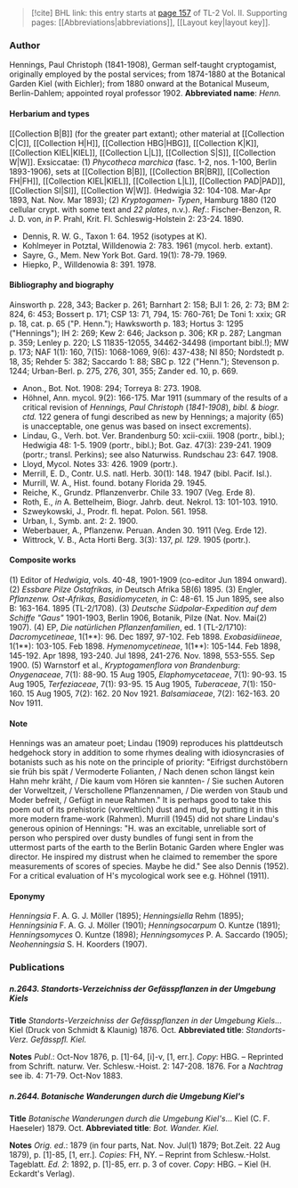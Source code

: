 > [!cite] BHL link: this entry starts at [page 157](https://www.biodiversitylibrary.org/page/33068399) of TL-2 Vol. II.
> Supporting pages: [[Abbreviations|abbreviations]], [[Layout key|layout key]].

### Author

Hennings, Paul Christoph (1841-1908), German self-taught cryptogamist, originally employed by the postal services; from 1874-1880 at the Botanical Garden Kiel (with Eichler); from 1880 onward at the Botanical Museum, Berlin-Dahlem; appointed royal professor 1902. 
**Abbreviated name**: *Henn.*

#### Herbarium and types

[[Collection B|B]] (for the greater part extant); other material at [[Collection C|C]], [[Collection H|H]], [[Collection HBG|HBG]], [[Collection K|K]], [[Collection KIEL|KIEL]], [[Collection L|L]], [[Collection S|S]], [[Collection W|W]]. Exsiccatae: (1) *Phycotheca marchica* (fasc. 1-2, nos. 1-100, Berlin 1893-1906), sets at [[Collection B|B]], [[Collection BR|BR]], [[Collection FH|FH]], [[Collection KIEL|KIEL]], [[Collection L|L]], [[Collection PAD|PAD]], [[Collection SI|SI]], [[Collection W|W]]. (Hedwigia 32: 104-108. Mar-Apr 1893, Nat. Nov. Mar 1893); (2) *Kryptogamen- Typen*, Hamburg 1880 (120 cellular crypt. with some text and *22 plates*, n.v.).
*Ref*.: Fischer-Benzon, R. J. D. von, *in* P. Prahl, Krit. Fl. Schleswig-Holstein 2: 23-24. 1890.
- Dennis, R. W. G., Taxon 1: 64. 1952 (isotypes at K).
- Kohlmeyer in Potztal, Willdenowia 2: 783. 1961 (mycol. herb. extant).
- Sayre, G., Mem. New York Bot. Gard. 19(1): 78-79. 1969.
- Hiepko, P., Willdenowia 8: 391. 1978.

#### Bibliography and biography

Ainsworth p. 228, 343; Backer p. 261; Barnhart 2: 158; BJI 1: 26, 2: 73; BM 2: 824, 6: 453; Bossert p. 171; CSP 13: 71, 794, 15: 760-761; De Toni 1: xxix; GR p. 18, cat. p. 65 ("P. Henn."); Hawksworth p. 183; Hortus 3: 1295 ("Hennings"); IH 2: 269; Kew 2: 646; Jackson p. 306; KR p. 287; Langman p. 359; Lenley p. 220; LS 11835-12055, 34462-34498 (important bibl.!); MW p. 173; NAF 1(1): 160, 7(15): 1068-1069, 9(6): 437-438; NI 850; Nordstedt p. 18, 35; Rehder 5: 382; Saccardo 1: 88; SBC p. 122 ("Henn."); Stevenson p. 1244; Urban-Berl. p. 275, 276, 301, 355; Zander ed. 10, p. 669.
- Anon., Bot. Not. 1908: 294; Torreya 8: 273. 1908.
- Höhnel, Ann. mycol. 9(2): 166-175. Mar 1911 (summary of the results of a critical revision of *Hennings, Paul Christoph* (*1841-1908*), *bibl. & biogr. ctd.* 122 genera of fungi described as new by Hennings; a majority (65) is unacceptable, one genus was based on insect excrements).
- Lindau, G., Verh. bot. Ver. Brandenburg 50: xcii-cxiii. 1908 (portr., bibl.); Hedwigia 48: 1-5. 1909 (portr., bibl.); Bot. Gaz. 47(3): 239-241. 1909 (portr.; transl. Perkins); see also Naturwiss. Rundschau 23: 647. 1908.
- Lloyd, Mycol. Notes 33: 426. 1909 (portr.).
- Merrill, E. D., Contr. U.S. natl. Herb. 30(1): 148. 1947 (bibl. Pacif. Isl.).
- Murrill, W. A., Hist. found. botany Florida 29. 1945.
- Reiche, K., Grundz. Pflanzenverbr. Chile 33. 1907 (Veg. Erde 8).
- Roth, E., *in* A. Bettelheim, Biogr. Jahrb. deut. Nekrol. 13: 101-103. 1910.
- Szweykowski, J., Prodr. fl. hepat. Polon. 561. 1958.
- Urban, I., Symb. ant. 2: 2. 1900.
- Weberbauer, A., Pflanzenw. Peruan. Anden 30. 1911 (Veg. Erde 12).
- Wittrock, V. B., Acta Horti Berg. 3(3): 137, *pl. 129*. 1905 (portr.).

#### Composite works

(1) Editor of *Hedwigia*, vols. 40-48, 1901-1909 (co-editor Jun 1894 onward).
(2) *Essbare Pilze Ostafrikas, in* Deutsch Afrika 5B(6) 1895.
(3) Engler, *Pflanzenw. Ost-Afrikas, Basidiomyceten, in* C: 48-61. 15 Jun 1895, see also B: 163-164. 1895 (TL-2/1708).
(3) *Deutsche Südpolar-Expedition auf dem Schiffe "Gaus"* 1901-1903, Berlin 1906, Botanik, Pilze (Nat. Nov. Mai(2) 1907).
(4) EP, *Die natürlichen Pflanzenfamilien*, ed. 1 (TL-2/1710):
*Dacromycetineae*, 1(1\*\*): 96. Dec 1897, 97-102. Feb 1898.
*Exobasidiineae*, 1(1\*\*): 103-105. Feb 1898.
*Hymenomycetineae*, 1(1\*\*): 105-144. Feb 1898, 145-192. Apr 1898, 193-240. Jul 1898, 241-276. Nov. 1898, 553-555. Sep 1900.
(5) Warnstorf et al., *Kryptogamenflora von Brandenburg*:
*Onygenaceae*, 7(1): 88-90. 15 Aug 1905,
*Elaphomycetaceae*, 7(1): 90-93. 15 Aug 1905,
*Terfeziaceae*, 7(1): 93-95. 15 Aug 1905,
*Tuberaceae*, 7(1): 150-160. 15 Aug 1905, 7(2): 162. 20 Nov 1921.
*Balsamiaceae*, 7(2): 162-163. 20 Nov 1911.

#### Note

Hennings was an amateur poet; Lindau (1909) reproduces his plattdeutsch hedgehock story in addition to some rhymes dealing with idiosyncrasies of botanists such as his note on the principle of priority: "Eifrigst durchstöbern sie früh bis spät / Vermoderte Folianten, / Nach denen schon längst kein Hahn mehr kräht, / Die kaum vom Hören sie kannten- / Sie suchen Autoren der Vorweltzeit, / Verschollene Pflanzennamen, / Die werden von Staub und Moder befreit, / Gefügt in neue Rahmen." It is perhaps good to take this poem out of its prehistoric (vorweltlich) dust and mud, by putting it in this more modern frame-work (Rahmen). Murrill (1945) did not share Lindau's generous opinion of Hennings: "H. was an excitable, unreliable sort of person who perspired over dusty bundles of fungi sent in from the uttermost parts of the earth to the Berlin Botanic Garden where Engler was director. He inspired my distrust when he claimed to remember the spore measurements of scores of species. Maybe he did." See also Dennis (1952). For a critical evaluation of H's mycological work see e.g. Höhnel (1911).

#### Eponymy

*Henningsia* F. A. G. J. Möller (1895); *Henningsiella* Rehm (1895); *Henningsinia* F. A. G. J. Möller (1901); *Henningsocarpum* O. Kuntze (1891); *Henningsomyces* O. Kuntze (1898); *Henningsomyces* P. A. Saccardo (1905); *Neohenningsia* S. H. Koorders (1907).

### Publications

##### n.2643. Standorts-Verzeichniss der Gefässpflanzen in der Umgebung Kiels

**Title**
*Standorts-Verzeichniss der Gefässpflanzen in der Umgebung Kiels*... Kiel (Druck von Schmidt & Klaunig) 1876. Oct.
**Abbreviated title**: *Standorts-Verz. Gefässpfl. Kiel.*

**Notes**
*Publ*.: Oct-Nov 1876, p. \[1\]-64, \[i\]-v, \[1, err.\]. *Copy*: HBG. – Reprinted from Schrift. naturw. Ver. Schlesw.-Hoist. 2: 147-208. 1876. For a *Nachtrag* see ib. 4: 71-79. Oct-Nov 1883.

##### n.2644. Botanische Wanderungen durch die Umgebung Kiel's

**Title**
*Botanische Wanderungen durch die Umgebung Kiel's*... Kiel (C. F. Haeseler) 1879. Oct.
**Abbreviated title**: *Bot. Wander. Kiel.*

**Notes**
*Orig. ed*.: 1879 (in four parts, Nat. Nov. Jul(1) 1879; Bot.Zeit. 22 Aug 1879), p. \[1\]-85, \[1, err.\]. *Copies*: FH, NY. – Reprint from Schlesw.-Holst. Tageblatt.
*Ed. 2*: 1892, p. \[1\]-85, err. p. 3 of cover. *Copy*: HBG. – Kiel (H. Eckardt's Verlag).

